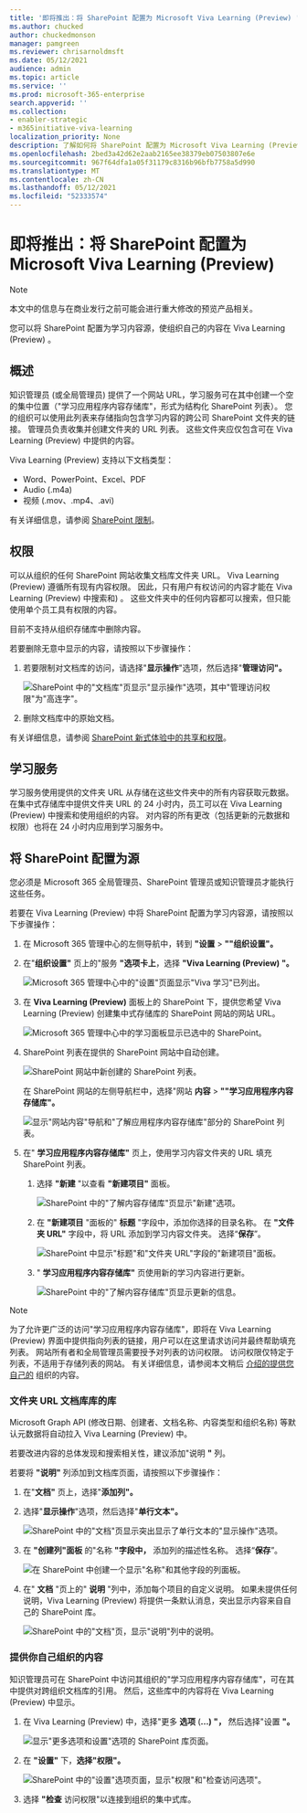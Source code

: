 ```yaml
---
title: '即将推出：将 SharePoint 配置为 Microsoft Viva Learning (Preview) '
ms.author: chucked
author: chuckedmonson
manager: pamgreen
ms.reviewer: chrisarnoldmsft
ms.date: 05/12/2021
audience: admin
ms.topic: article
ms.service: ''
ms.prod: microsoft-365-enterprise
search.appverid: ''
ms.collection:
- enabler-strategic
- m365initiative-viva-learning
localization_priority: None
description: 了解如何将 SharePoint 配置为 Microsoft Viva Learning (Preview) 。
ms.openlocfilehash: 2bed3a42d62e2aab2165ee38379eb07503807e6e
ms.sourcegitcommit: 967f64dfa1a05f31179c8316b96bfb7758a5d990
ms.translationtype: MT
ms.contentlocale: zh-CN
ms.lasthandoff: 05/12/2021
ms.locfileid: "52333574"
---
```

# <a name="coming-soon-configure-sharepoint-as-a-learning-content-source-for-microsoft-viva-learning-preview"></a>即将推出：将 SharePoint 配置为 Microsoft Viva Learning (Preview) 

> [!NOTE]
> 本文中的信息与在商业发行之前可能会进行重大修改的预览产品相关。 

您可以将 SharePoint 配置为学习内容源，使组织自己的内容在 Viva Learning (Preview) 。

## <a name="overview"></a>概述

知识管理员 (或全局管理员) 提供了一个网站 URL，学习服务可在其中创建一个空的集中位置（"学习应用程序内容存储库"，形式为结构化 SharePoint 列表）。 您的组织可以使用此列表来存储指向包含学习内容的跨公司 SharePoint 文件夹的链接。 管理员负责收集并创建文件夹的 URL 列表。 这些文件夹应仅包含可在 Viva Learning (Preview) 中提供的内容。

Viva Learning (Preview) 支持以下文档类型：

- Word、PowerPoint、Excel、PDF
- Audio (.m4a) 
- 视频 (.mov、.mp4、.avi) 

有关详细信息，请参阅 [SharePoint 限制](/office365/servicedescriptions/sharepoint-online-service-description/sharepoint-online-limits?redirectSourcePath=%252farticle%252fSharePoint-Online-limits-8f34ff47-b749-408b-abc0-b605e1f6d498)。 

## <a name="permissions"></a>权限

可以从组织的任何 SharePoint 网站收集文档库文件夹 URL。 Viva Learning (Preview) 遵循所有现有内容权限。 因此，只有用户有权访问的内容才能在 Viva Learning (Preview) 中搜索和) 。 这些文件夹中的任何内容都可以搜索，但只能使用单个员工具有权限的内容。

目前不支持从组织存储库中删除内容。

若要删除无意中显示的内容，请按照以下步骤操作：

1.  若要限制对文档库的访问，请选择"**显示操作**"选项，然后选择"**管理访问"。**
     
     ![SharePoint 中的"文档库"页显示"显示操作"选项，其中"管理访问权限"为"高连字"。](../media/learning/learning-sharepoint-permissions2.png)

2.  删除文档库中的原始文档。

有关详细信息，请参阅 [SharePoint 新式体验中的共享和权限](/sharepoint/modern-experience-sharing-permissions)。 

## <a name="learning-service"></a>学习服务

学习服务使用提供的文件夹 URL 从存储在这些文件夹中的所有内容获取元数据。 在集中式存储库中提供文件夹 URL 的 24 小时内，员工可以在 Viva Learning (Preview) 中搜索和使用组织的内容。 对内容的所有更改（包括更新的元数据和权限）也将在 24 小时内应用到学习服务中。

## <a name="configure-sharepoint-as-a-source"></a>将 SharePoint 配置为源

您必须是 Microsoft 365 全局管理员、SharePoint 管理员或知识管理员才能执行这些任务。

若要在 Viva Learning (Preview) 中将 SharePoint 配置为学习内容源，请按照以下步骤操作：

1.  在 Microsoft 365 管理中心的左侧导航中，转到 **"设置**  >  **""组织设置"。**
 
2.  在"**组织设置"** 页上的"服务 **"选项卡上**，选择 **"Viva Learning (Preview) "。**

     ![Microsoft 365 管理中心中的"设置"页面显示"Viva 学习"已列出。](../media/learning/learning-sharepoint-configure1.png)

3.  在 **Viva Learning (Preview)** 面板上的 SharePoint 下，提供您希望 Viva Learning (Preview) 创建集中式存储库的 SharePoint 网站的网站 URL。

     ![Microsoft 365 管理中心中的学习面板显示已选中的 SharePoint。](../media/learning/learning-sharepoint-configure2.png)

4.  SharePoint 列表在提供的 SharePoint 网站中自动创建。

     ![SharePoint 网站中新创建的 SharePoint 列表。](../media/learning/learning-sharepoint-configure3.png)

     在 SharePoint 网站的左侧导航栏中，选择"网站 **内容**  >  **""学习应用程序内容存储库"。** 

     ![显示"网站内容"导航和"了解应用程序内容存储库"部分的 SharePoint 列表。](../media/learning/learning-sharepoint-configure4.png) 

5. 在" **学习应用程序内容存储库"** 页上，使用学习内容文件夹的 URL 填充 SharePoint 列表。

   1. 选择 **"新建** "以查看 **"新建项目"** 面板。 

       ![SharePoint 中的"了解内容存储库"页显示"新建"选项。](../media/learning/learning-sharepoint-configure5.png)
 
   2. 在 **"新建项目** "面板的" **标题** "字段中，添加你选择的目录名称。 在 **"文件夹 URL"** 字段中，将 URL 添加到学习内容文件夹。 选择“**保存**”。

       ![SharePoint 中显示"标题"和"文件夹 URL"字段的"新建项目"面板。](../media/learning/learning-sharepoint-configure6.png)

   3. " **学习应用程序内容存储库"** 页使用新的学习内容进行更新。

       ![SharePoint 中的"了解内容存储库"页显示更新的信息。](../media/learning/learning-sharepoint-configure7.png)

> [!NOTE]
> 为了允许更广泛的访问"学习应用程序内容存储库"，即将在 Viva Learning (Preview) 界面中提供指向列表的链接，用户可以在这里请求访问并最终帮助填充列表。 网站所有者和全局管理员需要授予对列表的访问权限。 访问权限仅特定于列表，不适用于存储列表的网站。 有关详细信息，请参阅本文稍后 [介绍的提供您自己的](#provide-your-own-organizations-content) 组织的内容。

### <a name="folder-url-document-library-curation"></a>文件夹 URL 文档库库的库

Microsoft Graph API (修改日期、创建者、文档名称、内容类型和组织名称) 等默认元数据将自动拉入 Viva Learning (Preview) 中。
 
若要改进内容的总体发现和搜索相关性，建议添加"说明 **"** 列。

若要将 **"说明"** 列添加到文档库页面，请按照以下步骤操作：

1.  在"**文档"** 页上，选择"**添加列"。**

2. 选择"**显示操作**"选项，然后选择"**单行文本"。**

     ![SharePoint 中的"文档"页显示突出显示了单行文本的"显示操作"选项。](../media/learning/learning-sharepoint-curation1.png)

3. 在 **"创建列"面板** 的"名称 **"字段中，** 添加列的描述性名称。 选择“**保存**”。

     ![在 SharePoint 中创建一个显示"名称"和其他字段的列面板。](../media/learning/learning-sharepoint-curation2.png)
 
4. 在" **文档** "页上的" **说明** "列中，添加每个项目的自定义说明。 如果未提供任何说明，Viva Learning (Preview) 将提供一条默认消息，突出显示内容来自自己的 SharePoint 库。 

     ![SharePoint 中的"文档"页，显示"说明"列中的说明。](../media/learning/learning-sharepoint-curation3.png)
 
### <a name="provide-your-own-organizations-content"></a>提供你自己组织的内容

知识管理员可在 SharePoint 中访问其组织的"学习应用程序内容存储库"，可在其中提供对跨组织文档库的引用。 然后，这些库中的内容将在 Viva Learning (Preview) 中显示。

1. 在 Viva Learning (Preview) 中，选择"更多 **选项** (**...) "，** 然后选择"设置 **"。**

     ![显示"更多选项和设置"选项的 SharePoint 库页面。](../media/learning/learning-sharepoint-library-1.png)
     
2. 在 **"设置"** 下，**选择"权限"。**

     ![SharePoint 中的"设置"选项页面，显示"权限"和"检查访问选项"。](../media/learning/learning-sharepoint-library-2.png)

3. 选择 **"检查** 访问权限"以连接到组织的集中式库。
     
